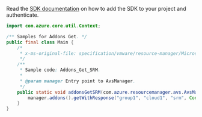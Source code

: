 Read the [SDK documentation](https://github.com/Azure/azure-sdk-for-java/blob/azure-resourcemanager-avs_1.0.0-beta.3/sdk/avs/azure-resourcemanager-avs/README.md) on how to add the SDK to your project and authenticate.

```java
import com.azure.core.util.Context;

/** Samples for Addons Get. */
public final class Main {
    /*
     * x-ms-original-file: specification/vmware/resource-manager/Microsoft.AVS/stable/2021-12-01/examples/Addons_Get_SRM.json
     */
    /**
     * Sample code: Addons_Get_SRM.
     *
     * @param manager Entry point to AvsManager.
     */
    public static void addonsGetSRM(com.azure.resourcemanager.avs.AvsManager manager) {
        manager.addons().getWithResponse("group1", "cloud1", "srm", Context.NONE);
    }
}
```
